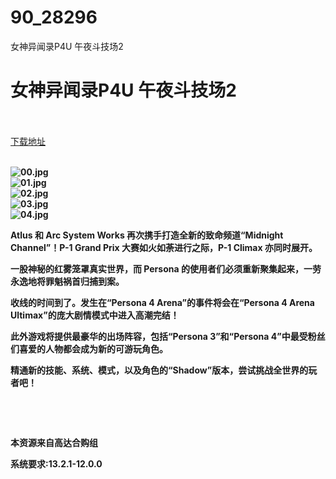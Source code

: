 # 90_28296
女神异闻录P4U 午夜斗技场2
# 女神异闻录P4U 午夜斗技场2
 <br/></br>
[下载地址](https://www.switch520.cc/article/28296 "下载地址")
<br/></br>

<p><strong><img title="00.jpg" src="https://www.switch520.cc/muke_img/2022_03_17_625b8940c96ce.jpg" alt="00.jpg"></strong><br>
<strong><img title="01.jpg" src="https://www.switch520.cc/muke_img/2022_03_17_ac79556351cd7.jpg" alt="01.jpg"></strong><br>
<strong><img title="02.jpg" src="https://www.switch520.cc/muke_img/2022_03_17_7c3041e61248e.jpg" alt="02.jpg"></strong><br>
<strong><img title="03.jpg" src="https://www.switch520.cc/muke_img/2022_03_17_36950b7dbb11f.jpg" alt="03.jpg"></strong><br>
<strong><img title="04.jpg" src="https://www.switch520.cc/muke_img/2022_03_17_d0a48ad784d5e.jpg" alt="04.jpg">&nbsp;</strong></p>
<p><strong>Atlus 和 Arc System Works 再次携手打造全新的致命频道“Midnight Channel”！P-1 Grand Prix 大赛如火如荼进行之际，P-1 Climax 亦同时展开。</strong></p>
<p><strong>一股神秘的红雾笼罩真实世界，而 Persona 的使用者们必须重新聚集起来，一劳永逸地将罪魁祸首归捕到案。</strong></p>
<p><strong>收线的时间到了。发生在“Persona 4 Arena”的事件将会在“Persona 4 Arena Ultimax”的庞大剧情模式中进入高潮完结！</strong></p>
<p><strong>此外游戏将提供最豪华的出场阵容，包括“Persona 3”和“Persona 4”中最受粉丝们喜爱的人物都会成为新的可游玩角色。</strong></p>
<p><strong>精<span class="initHidden">通新的技能、系统、模式，以及角色的“Shadow”版本，尝试挑战全世界的玩者吧！</span></strong></p>
<p>&nbsp;</p>
<p>&nbsp;</p>
<p><strong>本资源来自高达合购组</strong></p>
<p><strong>系统要求:13.2.1-12.0.0</strong></p>



